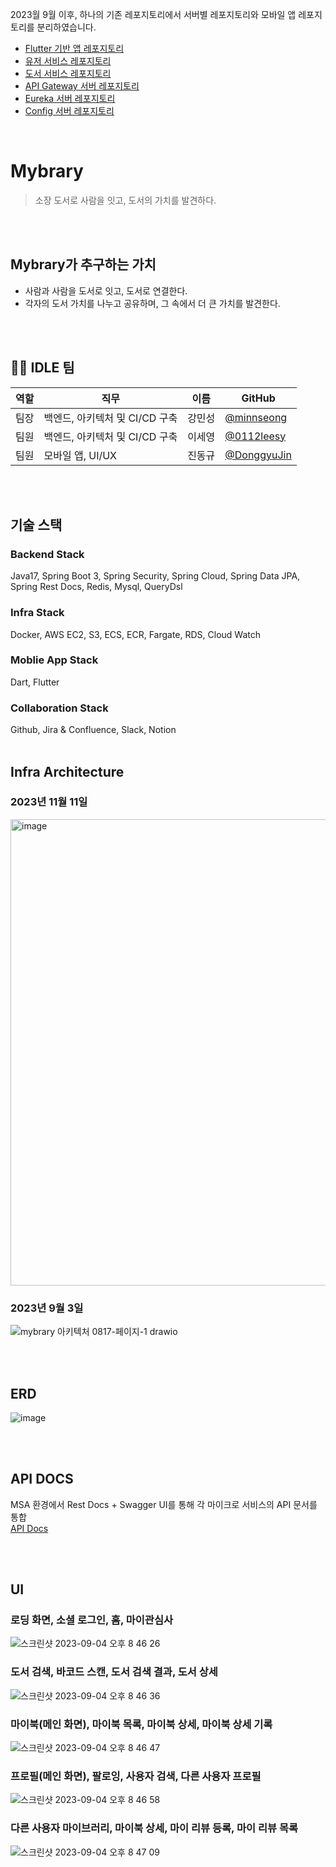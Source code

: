 2023월 9월 이후, 하나의 기존 레포지토리에서 서버별 레포지토리와 모바일 앱 레포지토리를 분리하였습니다.
<div>
  <ul>
  <li><a href="https://github.com/SWM-IDLE/mybrary-application">Flutter 기반 앱 레포지토리</a></li>
  <li><a href="https://github.com/SWM-IDLE/mybrary-user-service">유저 서비스 레포지토리</a></li>
  <li><a href="https://github.com/SWM-IDLE/mybrary-book-service">도서 서비스 레포지토리</a></li>
  <li><a href="https://github.com/SWM-IDLE/mybrary-apigateway-server">API Gateway 서버 레포지토리</a></li>
  <li><a href="https://github.com/SWM-IDLE/mybrary-eureka-server">Eureka 서버 레포지토리</a></li>
  <li><a href="https://github.com/SWM-IDLE/mybrary-config-server">Config 서버 레포지토리</a></li>
  </ul>
</div>

<br/>

# Mybrary
> 소장 도서로 사람을 잇고, 도서의 가치를 발견하다.

<br/>
<br/>

## Mybrary가 추구하는 가치
- 사람과 사람을 도서로 잇고, 도서로 연결한다.
- 각자의 도서 가치를 나누고 공유하며, 그 속에서 더 큰 가치를 발견한다.

<br/>
<br/>

## 👨‍💻 IDLE 팀
  
| 역할 | 직무   | 이름   | GitHub                                         |
| ---- | ------ | ------ | ---------------------------------------------- |
| 팀장 | 백엔드, 아키텍처 및 CI/CD 구축 | 강민성 | [@minnseong](https://github.com/minnseong) |
| 팀원 | 백엔드, 아키텍처 및 CI/CD 구축 | 이세영 | [@0112leesy](https://github.com/0112leesy) |
| 팀원 | 모바일 앱, UI/UX | 진동규 | [@DonggyuJin](https://github.com/DonggyuJin) |  

</div>
 
<br/>
<br/>

## 기술 스택

### Backend Stack
<div align=left> 
<!--    <img src="https://img.shields.io/badge/java-007396?style=for-the-badge&logo=java&logoColor=white"> 
  <img src="https://img.shields.io/badge/python-3776AB?style=for-the-badge&logo=python&logoColor=white"> 
  <img src="https://img.shields.io/badge/flask-000000?style=for-the-badge&logo=flask&logoColor=white">
  <img src="https://img.shields.io/badge/spring jpa-6DB33F?style=for-the-badge&logo=springjpa&logoColor=white">
  <img src="https://img.shields.io/badge/spring boot-6DB33F?style=for-the-badge&logo=springboot&logoColor=white">
  <img src="https://img.shields.io/badge/spring security-6DB33F?style=for-the-badge&logo=springsecurity&logoColor=white">
  <img src="https://img.shields.io/badge/dart-0175C2?style=for-the-badge&logo=dart&logoColor=white">
  <img src="https://img.shields.io/badge/flutter-02569B?style=for-the-badge&logo=flutter&logoColor=white">
  <img src="https://img.shields.io/badge/mysql-4479A1?style=for-the-badge&logo=mysql&logoColor=white"> 
  <img src="https://img.shields.io/badge/firebase-FFCA28?style=for-the-badge&logo=firebase&logoColor=white">
  <img src="https://img.shields.io/badge/redis-DC382D?style=for-the-badge&logo=redis&logoColor=white">
  <img src="https://img.shields.io/badge/aws-232F3E?style=for-the-badge&logo=amazonaws&logoColor=white">
  <img src="https://img.shields.io/badge/git-F05032?style=for-the-badge&logo=git&logoColor=white">
  <img src="https://img.shields.io/badge/github-181717?style=for-the-badge&logo=github&logoColor=white">
  <img src="https://img.shields.io/badge/jira-0052CC?style=for-the-badge&logo=jira&logoColor=white">
  <img src="https://img.shields.io/badge/confluence-172B4D?style=for-the-badge&logo=confluence&logoColor=white">
  <img src="https://img.shields.io/badge/slack-4A154B?style=for-the-badge&logo=slack&logoColor=white">
  <img src="https://img.shields.io/badge/notion-000000?style=for-the-badge&logo=notion&logoColor=white"> -->
  Java17, Spring Boot 3, Spring Security, Spring Cloud, Spring Data JPA, Spring Rest Docs, Redis, Mysql, QueryDsl
</div>

### Infra Stack
Docker, AWS EC2, S3, ECS, ECR, Fargate, RDS, Cloud Watch

### Moblie App Stack
<div align=left> 
  Dart, Flutter
</div>

### Collaboration Stack
<div align=left> 
  Github, Jira & Confluence, Slack, Notion

<br/>
<br/>

## Infra Architecture
### 2023년 11월 11일
<img width="746" alt="image" src="https://github.com/SWM-IDLE/mybrary/assets/71378475/22d3b65f-da7e-4e1c-bdbf-e05cb51bf4ac">

### 2023년 9월 3일
![mybrary 아키텍처 0817-페이지-1 drawio](https://github.com/SWM-IDLE/mybrary/assets/71378475/f60ea648-c522-408b-9181-f640192c5b14)


<br/>
<br/>

## ERD
![image](https://github.com/SWM-IDLE/mybrary/assets/71378475/fbd8f09e-4c34-4ad6-bff1-13d0cf2f3f37)

<br/>
<br/>

## API DOCS
MSA 환경에서 Rest Docs + Swagger UI를 통해 각 마이크로 서비스의 API 문서를 통합 <br/>
<a href="http://docs.mybrary.kr/">API Docs</a> 

<br/>
<br/>

## UI
### 로딩 화면, 소셜 로그인, 홈, 마이관심사
![스크린샷 2023-09-04 오후 8 46 26](https://github.com/SWM-IDLE/mybrary/assets/71378475/f9e8bef2-1c3b-492e-bd7c-6aa0bc56ffd3)
### 도서 검색, 바코드 스캔, 도서 검색 결과, 도서 상세
![스크린샷 2023-09-04 오후 8 46 36](https://github.com/SWM-IDLE/mybrary/assets/71378475/076182d0-8542-494b-b7e3-65cff1c69e13)
### 마이북(메인 화면), 마이북 목록, 마이북 상세, 마이북 상세 기록
![스크린샷 2023-09-04 오후 8 46 47](https://github.com/SWM-IDLE/mybrary/assets/71378475/fa4e3542-4e39-4362-80d2-3bf025a54eb6)
### 프로필(메인 화면), 팔로잉, 사용자 검색, 다른 사용자 프로필
![스크린샷 2023-09-04 오후 8 46 58](https://github.com/SWM-IDLE/mybrary/assets/71378475/f99f1039-453a-4114-900e-999137106096)
### 다른 사용자 마이브러리, 마이북 상세, 마이 리뷰 등록, 마이 리뷰 목록
![스크린샷 2023-09-04 오후 8 47 09](https://github.com/SWM-IDLE/mybrary/assets/71378475/b42bf2de-4952-4b60-9f3a-ff2a0aa4c52b)
